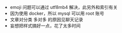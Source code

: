 - emoji 问题可以通过 utf8mb4 解决，此另外和索引有关
- 因为使用 docker，所以 mysql 可以用 root 账号
- 文章对分类 多对多 的原因见聊天记录
- 妄想把样式搞好一点，花了太多时间